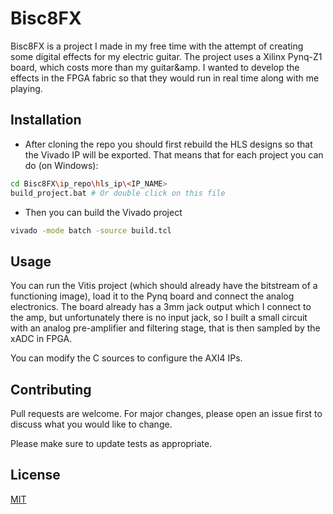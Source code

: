 # Bisc8FX

Bisc8FX is a project I made in my free time with the attempt of creating some digital effects for my electric guitar. The project uses a Xilinx Pynq-Z1 board, which costs more than my guitar&amp. I wanted to develop the effects in the FPGA fabric so that they would run in real time along with me playing. 

## Installation
* After cloning the repo you should first rebuild the HLS designs so that the Vivado IP will be exported. That means that for each project you can do (on Windows):

```bash
cd Bisc8FX\ip_repo\hls_ip\<IP_NAME> 
build_project.bat # Or double click on this file
```


* Then you can build the Vivado project

```bash
vivado -mode batch -source build.tcl
```

## Usage

You can run the Vitis project (which should already have the bitstream of a functioning image), load it to the Pynq board and connect the analog electronics. The board already has a 3mm jack output which I connect to the amp, but unfortunately there is no input jack, so I built a small circuit with an analog pre-amplifier and filtering stage, that is then sampled by the xADC in FPGA.

You can modify the C sources to configure the AXI4 IPs. 

## Contributing
Pull requests are welcome. For major changes, please open an issue first to discuss what you would like to change.

Please make sure to update tests as appropriate.

## License
[MIT](https://choosealicense.com/licenses/mit/)
